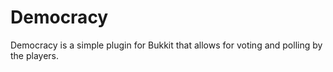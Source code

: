 Democracy
===============

Democracy is a simple plugin for Bukkit that allows for voting and polling by the players.
